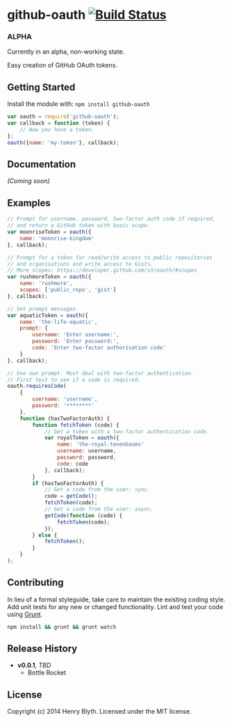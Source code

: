 # github-oauth [![Build Status](https://secure.travis-ci.org/henrahmagix/github-oauth.png?branch=master)](http://travis-ci.org/henrahmagix/github-oauth)

### ALPHA
Currently in an alpha, non-working state.

Easy creation of GitHub OAuth tokens.

## Getting Started
Install the module with: `npm install github-oauth`

```javascript
var oauth = require('github-oauth');
var callback = function (token) {
    // Now you have a token.
};
oauth({name: 'my-token'}, callback);
```

## Documentation
_(Coming soon)_

## Examples
```javascript
// Prompt for username, password, two-factor auth code if required,
// and return a GitHub token with basic scope.
var moonriseToken = oauth({
    name: 'moonrise-kingdom'
}, callback);

// Prompt for a token for read/write access to public repositories
// and organisations and write access to Gists.
// More scopes: https://developer.github.com/v3/oauth/#scopes
var rushmoreToken = oauth({
    name: 'rushmore',
    scopes: ['public_repo', 'gist']
}, callback);

// Set prompt messages.
var aquaticToken = oauth({
    name: 'the-life-aquatic',
    prompt: {
        username: 'Enter username:',
        password: 'Enter password:',
        code: 'Enter two-factor authorisation code'
    }
}, callback);

// Use own prompt. Must deal with two-factor authentication.
// First test to see if a code is required.
oauth.requiresCode(
    {
        username: 'username',
        password: '********'
    },
    function (hasTwoFactorAuth) {
        function fetchToken (code) {
            // Get a token with a two-factor authentication code.
            var royalToken = oauth({
                name: 'the-royal-tenenbaums'
                username: username,
                password: password,
                code: code
            }, callback);
        }
        if (hasTwoFactorAuth) {
            // Get a code from the user: sync.
            code = getCode();
            fetchToken(code);
            // Get a code from the user: async.
            getCode(function (code) {
                fetchToken(code);
            });
        } else {
            fetchToken();
        }
    }
);
```

## Contributing
In lieu of a formal styleguide, take care to maintain the existing coding style. Add unit tests for any new or changed functionality. Lint and test your code using [Grunt](http://gruntjs.com/).

```bash
npm install && grunt && grunt watch
```

## Release History
- **v0.0.1**, *TBD*
    - Bottle Rocket

## License
Copyright (c) 2014 Henry Blyth. Licensed under the MIT license.
